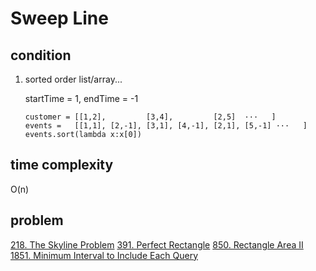 # Sweep Line
## condition
1. sorted order list/array...

    startTime = 1, endTime = -1
    ```
    customer = [[1,2],         [3,4],         [2,5]  ···   ]
    events =   [[1,1], [2,-1], [3,1], [4,-1], [2,1], [5,-1] ···   ]
    events.sort(lambda x:x[0])
    ```

## time complexity
O(n)

## problem
[218. The Skyline Problem](https://leetcode.cn/problems/the-skyline-problem/description/)
[391. Perfect Rectangle](https://leetcode.com/problems/perfect-rectangle/description/)
[850. Rectangle Area II](https://leetcode.com/problems/rectangle-area-ii/description/)
[1851. Minimum Interval to Include Each Query](https://leetcode.com/problems/minimum-interval-to-include-each-query/description/)
